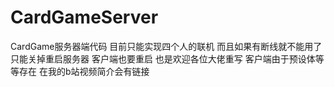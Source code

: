 # CardGameServer
CardGame服务器端代码
目前只能实现四个人的联机 而且如果有断线就不能用了 只能关掉重启服务器 客户端也要重启
也是欢迎各位大佬重写
客户端由于预设体等等存在 在我的b站视频简介会有链接
